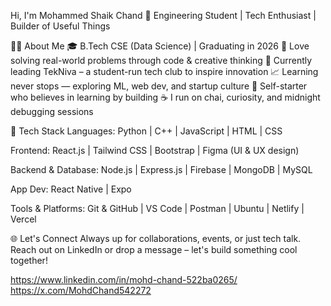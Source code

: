 Hi, I'm Mohammed Shaik Chand 👋
Engineering Student | Tech Enthusiast | Builder of Useful Things

👨‍💻 About Me
🎓 B.Tech CSE (Data Science) | Graduating in 2026
🧠 Love solving real-world problems through code & creative thinking
🚀 Currently leading TekNiva – a student-run tech club to inspire innovation
📈 Learning never stops — exploring ML, web dev, and startup culture
🌱 Self-starter who believes in learning by building
☕ I run on chai, curiosity, and midnight debugging sessions

🧰 Tech Stack
Languages:
Python | C++ | JavaScript | HTML | CSS

Frontend:
React.js | Tailwind CSS | Bootstrap | Figma (UI & UX design)

Backend & Database:
Node.js | Express.js | Firebase | MongoDB | MySQL

App Dev:
React Native | Expo

Tools & Platforms:
Git & GitHub | VS Code | Postman | Ubuntu | Netlify | Vercel

🌐 Let's Connect
Always up for collaborations, events, or just tech talk.
Reach out on LinkedIn or drop a message – let's build something cool together!

https://www.linkedin.com/in/mohd-chand-522ba0265/
https://x.com/MohdChand542272
